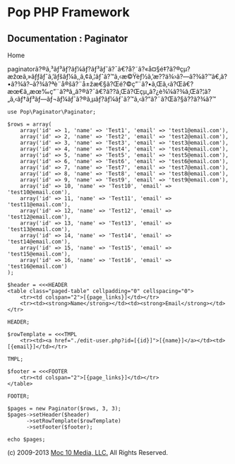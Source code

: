 Pop PHP Framework
=================

Documentation : Paginator
-------------------------

Home

paginatorã?®ã‚³ãƒ³ãƒ?ãƒ¼ãƒ?ãƒ³ãƒˆã?¯ã€?å?˜ã?«å¤§é‡?ã?®çµ?æžœã‚»ãƒƒãƒˆã‚’ãƒšãƒ¼ã‚¸ã‚¢ã‚¦ãƒˆã?™ã‚‹æ©Ÿèƒ½ã‚’æ??ä¾›ã?—ã?¾ã?™ã€‚ã?•ã?¾ã?–ã?¾ã?ªè¨­å®šã?¨å±žæ€§ã?Œé?©ç”¨ã?•ã‚Œã‚‹ã?Œã€?æœ€ã‚‚æœ‰ç”¨ã?ªã‚‚ã?®ã?¯ã€?ã??ã‚Œã?Œçµ„ã?¿è¾¼ã?¾ã‚Œã?¦ã?„ã‚‹ãƒ†ãƒ³ãƒ—ãƒ¬ãƒ¼ãƒˆã?®ã‚µãƒ?ãƒ¼ãƒˆã?™ã‚‹ã?“ã?¨ã?Œã?§ã??ã?¾ã?™

    use Pop\Paginator\Paginator;

    $rows = array(
        array('id' => 1, 'name' => 'Test1', 'email' => 'test1@email.com'),
        array('id' => 2, 'name' => 'Test2', 'email' => 'test2@email.com'),
        array('id' => 3, 'name' => 'Test3', 'email' => 'test3@email.com'),
        array('id' => 4, 'name' => 'Test4', 'email' => 'test4@email.com'),
        array('id' => 5, 'name' => 'Test5', 'email' => 'test5@email.com'),
        array('id' => 6, 'name' => 'Test6', 'email' => 'test6@email.com'),
        array('id' => 7, 'name' => 'Test7', 'email' => 'test7@email.com'),
        array('id' => 8, 'name' => 'Test8', 'email' => 'test8@email.com'),
        array('id' => 9, 'name' => 'Test9', 'email' => 'test9@email.com'),
        array('id' => 10, 'name' => 'Test10', 'email' => 'test10@email.com'),
        array('id' => 11, 'name' => 'Test11', 'email' => 'test11@email.com'),
        array('id' => 12, 'name' => 'Test12', 'email' => 'test12@email.com'),
        array('id' => 13, 'name' => 'Test13', 'email' => 'test13@email.com'),
        array('id' => 14, 'name' => 'Test14', 'email' => 'test14@email.com'),
        array('id' => 15, 'name' => 'Test15', 'email' => 'test15@email.com'),
        array('id' => 16, 'name' => 'Test16', 'email' => 'test16@email.com')
    );

    $header = <<<HEADER
    <table class="paged-table" cellpadding="0" cellspacing="0">
        <tr><td colspan="2">[{page_links}]</td></tr>
        <tr><td><strong>Name</strong></td><td><strong>Email</strong></td></tr>

    HEADER;

    $rowTemplate = <<<TMPL
        <tr><td><a href="./edit-user.php?id=[{id}]">[{name}]</a></td><td>[{email}]</td></tr>

    TMPL;

    $footer = <<<FOOTER
        <tr><td colspan="2">[{page_links}]</td></tr>
    </table>

    FOOTER;

    $pages = new Paginator($rows, 3, 3);
    $pages->setHeader($header)
          ->setRowTemplate($rowTemplate)
          ->setFooter($footer);

    echo $pages;

\(c) 2009-2013 [Moc 10 Media, LLC.](http://www.moc10media.com) All
Rights Reserved.
